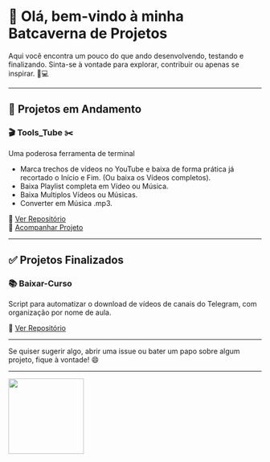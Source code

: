 # 👋 Olá, bem-vindo à minha Batcaverna de Projetos 

Aqui você encontra um pouco do que ando desenvolvendo, testando e finalizando. Sinta-se à vontade para explorar, contribuir ou apenas se inspirar. 🦇💻

---

## 🚧 Projetos em Andamento

### 🎬 **Tools_Tube** ✂️
Uma poderosa ferramenta de terminal
- Marca trechos de vídeos no YouTube e baixa de forma prática já recortado o Início e Fim. (Ou baixa os Vídeos completos).
- Baixa Playlist completa em Vídeo ou Música.
- Baixa Multiplos Vídeos ou Músicas.
- Converter em Música .mp3.


🔗 [Ver Repositório](https://github.com/markssants/Tools_Tube)  
📌 [Acompanhar Projeto](https://github.com/users/markssants/projects/1)

---

## ✅ Projetos Finalizados

### 📚 **Baixar-Curso**
Script para automatizar o download de vídeos de canais do Telegram, com organização por nome de aula.

🔗 [Ver Repositório](https://github.com/markssants/baixar-curso)

---

Se quiser sugerir algo, abrir uma issue ou bater um papo sobre algum projeto, fique à vontade! 😄

____
<img src="https://i.kym-cdn.com/photos/images/original/000/667/066/c21.gif" width="150" height="150" />
